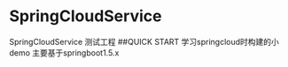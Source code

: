 # SpringCloudService
SpringCloudService 测试工程
##QUICK START
学习springcloud时构建的小demo 主要基于springboot1.5.x

